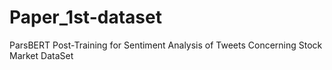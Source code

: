 # Paper_1st-dataset
ParsBERT Post-Training for Sentiment Analysis of Tweets Concerning Stock Market DataSet
